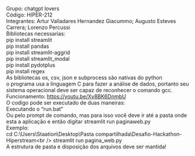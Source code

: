 Grupo: chatgpt lovers<br />
Código: HIPER-212<br />
Integrantes: Artur Valladares Hernandez Giacummo; Augusto Esteves Carrera; Lorenzo Percussi<br />
Bibliotecas necessarias:<br />
pip install streamlit<br />
pip install pandas<br />
pip install streamlit-aggrid<br />
pip install streamlit_modal<br />
pip install pydotplus<br />
pip install regex<br />
As bibliotecas os, csv, json e subprocess são nativas do python<br />
o programa usa a linguagem C para fazer a análise de dados, portanto seu sistema operacional deve ser capaz de reconhecer o comando gcc.<br />
Funcionamento: https://youtu.be/Xy8BK6DnmbU <br />
O codigo pode ser executado de duas maneiras:<br />
Executando o “run.bat” <br />
Ou pelo prompt de comando, mas para isso você deve ir até a pasta onde esta a aplicação e então digitar streamlit run paginaweb.py<br />
Exemplo:<br />
cd C:\Users\Staation\Desktop\Pasta compartilhada\Desafio-Hackathon-Hiperstream\<br />
streamlit run pagina_web.py<br />
A estrutura de pasta e disposição dos arquivos deve ser mantida!<br />

